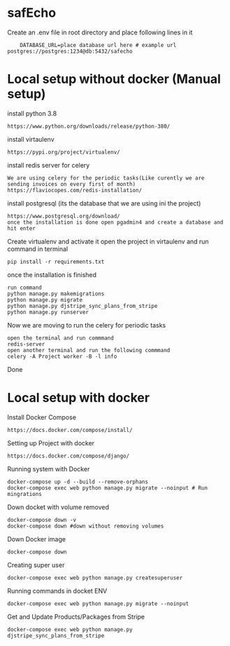 # safEcho


Create an .env file in root directory and place following lines in it

        DATABASE_URL=place database url here # example url postgres://postgres:1234@db:5432/safecho

# Local setup without docker (Manual setup)

install python 3.8

    https://www.python.org/downloads/release/python-380/

install virtaulenv

    https://pypi.org/project/virtualenv/

install redis server for celery

    We are using celery for the periodic tasks(Like curently we are sending invoices on every first of month)
    https://flaviocopes.com/redis-installation/

install postgresql (its the database that we are using ini the project)

    https://www.postgresql.org/download/
    once the installation is done open pgadmin4 and create a database and hit enter

Create virtualenv and activate it open the project in virtaulenv and run command in terminal

    pip install -r requirements.txt

once the installation is finished

    run command
    python manage.py makemigrations
    python manage.py migrate
    python manage.py djstripe_sync_plans_from_stripe
    python manage.py runserver

Now we are moving to run the celery for periodic tasks

    open the terminal and run commmand
    redis-server
    open another terminal and run the following commmand
    celery -A Project worker -B -l info

Done 

# Local setup with docker

Install Docker Compose

    https://docs.docker.com/compose/install/    

Setting up Project with docker

    https://docs.docker.com/compose/django/

Running system with Docker

    docker-compose up -d --build --remove-orphans
    docker-compose exec web python manage.py migrate --noinput # Run mingrations
    
Down docket with volume removed
    
    docker-compose down -v
    docker-compose down #down without removing volumes

Down Docker image

    docker-compose down

Creating super user

    docker-compose exec web python manage.py createsuperuser 

Running commands in docket ENV

    docker-compose exec web python manage.py migrate --noinput

Get and Update Products/Packages from Stripe

    docker-compose exec web python manage.py djstripe_sync_plans_from_stripe
    
